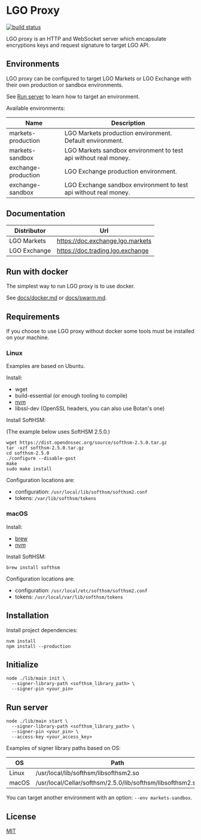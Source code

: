 # LGO Proxy

[![build status](https://gitlab.com/lgo_public/lgo-proxy/badges/master/build.svg)](https://gitlab.com/lgo_public/lgo-proxy/commits/master)

LGO proxy is an HTTP and WebSocket server which encapsulate encryptions keys and request signature to target LGO API.

## Environments

LGO proxy can be configured to target LGO Markets or LGO Exchange with their own production or sandbox environments.

See [Run server](#run-server) to learn how to target an environment.

Available environments:

| Name                | Description                                                      |
| ------------------- | ---------------------------------------------------------------- |
| markets-production  | LGO Markets production environment. Default environment.         |
| markets-sandbox     | LGO Markets sandbox environment to test api without real money.  |
| exchange-production | LGO Exchange production environment.                             |
| exchange-sandbox    | LGO Exchange sandbox environment to test api without real money. |

## Documentation

| Distributor  | Url                              |
| ------------ | -------------------------------- |
| LGO Markets  | https://doc.exchange.lgo.markets |
| LGO Exchange | https://doc.trading.lgo.exchange |

## Run with docker

The simplest way to run LGO proxy is to use docker.

See [docs/docker.md](docs/docker.md) or [docs/swarm.md](docs/swarm.md).

## Requirements

If you choose to use LGO proxy without docker some tools must be installed on your machine.

### Linux

Examples are based on Ubuntu.

Install:

- wget
- build-essential (or enough tooling to compile)
- [nvm](https://github.com/creationix/nvm)
- libssl-dev (OpenSSL headers, you can also use Botan's one)

Install SoftHSM:

(The example below uses SoftHSM 2.5.0.)

```
wget https://dist.opendnssec.org/source/softhsm-2.5.0.tar.gz
tar -xzf softhsm-2.5.0.tar.gz
cd softhsm-2.5.0
./configure --disable-gost
make
sudo make install
```

Configuration locations are:

- configuration: `/usr/local/lib/softhsm/softhsm2.conf`
- tokens: `/var/lib/softhsm/tokens`

### macOS

Install:

- [brew](https://brew.sh)
- [nvm](https://github.com/creationix/nvm)

Install SoftHSM:

```
brew install softhsm
```

Configuration locations are:

- configuration: `/usr/local/etc/softhsm/softhsm2.conf`
- tokens: `/usr/local/var/lib/softhsm/tokens`

## Installation

Install project dependencies:

```
nvm install
npm install --production
```

## Initialize

```
node ./lib/main init \
  --signer-library-path <softhsm_library_path> \
  --signer-pin <your_pin>
```

## Run server

```
node ./lib/main start \
  --signer-library-path <softhsm_library_path> \
  --signer-pin <your_pin> \
  --access-key <your_access_key>
```

Examples of signer library paths based on OS:

| OS    | Path                                                       |
| ----- | ---------------------------------------------------------- |
| Linux | /usr/local/lib/softhsm/libsofthsm2.so                      |
| macOS | /usr/local/Cellar/softhsm/2.5.0/lib/softhsm/libsofthsm2.so |

You can target another environment with an option: `--env markets-sandbox`.

## License

[MIT](LICENSE)
